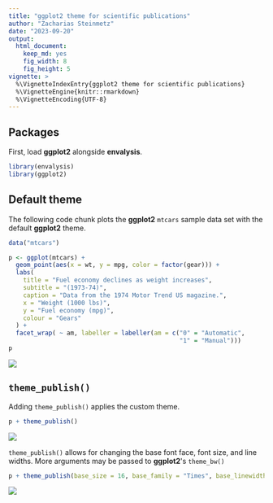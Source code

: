 ```yaml
---
title: "ggplot2 theme for scientific publications"
author: "Zacharias Steinmetz"
date: "2023-09-20"
output:
  html_document:
    keep_md: yes
    fig_width: 8
    fig_height: 5
vignette: >
  %\VignetteIndexEntry{ggplot2 theme for scientific publications}
  %\VignetteEngine{knitr::rmarkdown}
  %\VignetteEncoding{UTF-8}
---
```




## Packages

First, load **ggplot2** alongside **envalysis**.


```r
library(envalysis)
library(ggplot2)
```

## Default theme

The following code chunk plots the **ggplot2** `mtcars` sample data set with the
default **ggplot2** theme.


```r
data("mtcars")

p <- ggplot(mtcars) +
  geom_point(aes(x = wt, y = mpg, color = factor(gear))) +
  labs(
    title = "Fuel economy declines as weight increases",
    subtitle = "(1973-74)",
    caption = "Data from the 1974 Motor Trend US magazine.",
    x = "Weight (1000 lbs)",
    y = "Fuel economy (mpg)",
    colour = "Gears"
  ) +
  facet_wrap( ~ am, labeller = labeller(am = c("0" = "Automatic",
                                               "1" = "Manual")))
p
```

<img src="/home/steinmetz-z/Documents/Seafile/Research/Code/envalysis/vignettes/theme_publish_files/figure-html/default_theme-1.png" style="display: block; margin: auto;" />

## `theme_publish()`

Adding `theme_publish()` applies the custom theme.


```r
p + theme_publish()
```

<img src="/home/steinmetz-z/Documents/Seafile/Research/Code/envalysis/vignettes/theme_publish_files/figure-html/theme_publish-1.png" style="display: block; margin: auto;" />

`theme_publish()` allows for changing the base font face, font size, and
line widths. More arguments may be passed to **ggplot2**'s `theme_bw()`


```r
p + theme_publish(base_size = 16, base_family = "Times", base_linewidth = 0.7)
```

<img src="/home/steinmetz-z/Documents/Seafile/Research/Code/envalysis/vignettes/theme_publish_files/figure-html/theme_arguments-1.png" style="display: block; margin: auto;" />
